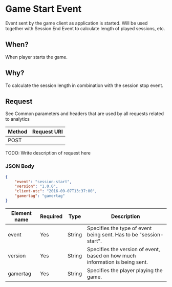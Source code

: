 # Game Start Event

Event sent by the game client as application is started. Will be used together with Session End Event to calculate length of played sessions, etc.

## When?
When player starts the game.

## Why?
To calculate the session length in combination with the session stop event. 



## Request

See Common parameters and headers that are used by all requests related to analytics

Method  | Request URI
------- | -----------
POST    | <event hub url>

TODO: Write description of request here

### JSON Body
```json
{
    "event": "session-start",
    "version": "1.0.0",
    "client-utc": "2016-09-07T13:37:00",
    "gamertag": "gamertag"
}
```

Element name       | Required | Type   | Description
------------------ | -------- | ------ | -----------
event              | Yes      | String | Specifies the type of event being sent. Has to be "session-start".
version            | Yes      | String | Specifies the version of event, based on how much information is being sent.
gamertag           | Yes      | String | Specifies the player playing the game.